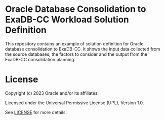 # Oracle Database Consolidation to ExaDB-CC Workload Solution Definition

This repository contains an example of solution definition for Oracle database consolidation to ExaDB-CC. It shows the input data collected from the source databases, the factors to consider and the output from the ExaDB-CC consolidation planning.

# License

Copyright (c) 2023 Oracle and/or its affiliates.

Licensed under the Universal Permissive License (UPL), Version 1.0.

See [LICENSE](https://github.com/oracle-devrel/technology-engineering/blob/folder-structure/LICENSE) for more details.